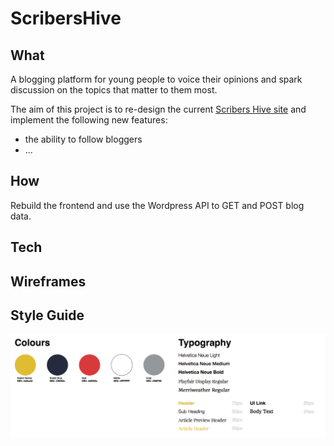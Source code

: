 # ScribersHive

## What

A blogging platform for young people to voice their opinions and spark discussion on the topics that matter to them most.

The aim of this project is to re-design the current [Scribers Hive site](http://www.scribershive.com/) and implement the following new features:
+ the ability to follow bloggers
+ ...

## How

Rebuild the frontend and use the Wordpress API to GET and POST blog data.

## Tech

## Wireframes


## Style Guide

![style guide](design/style-guide.png)
